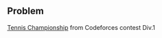 Problem
-------

[Tennis Championship](http://codeforces.com/contest/736/problem/A) from Codeforces contest Div.1